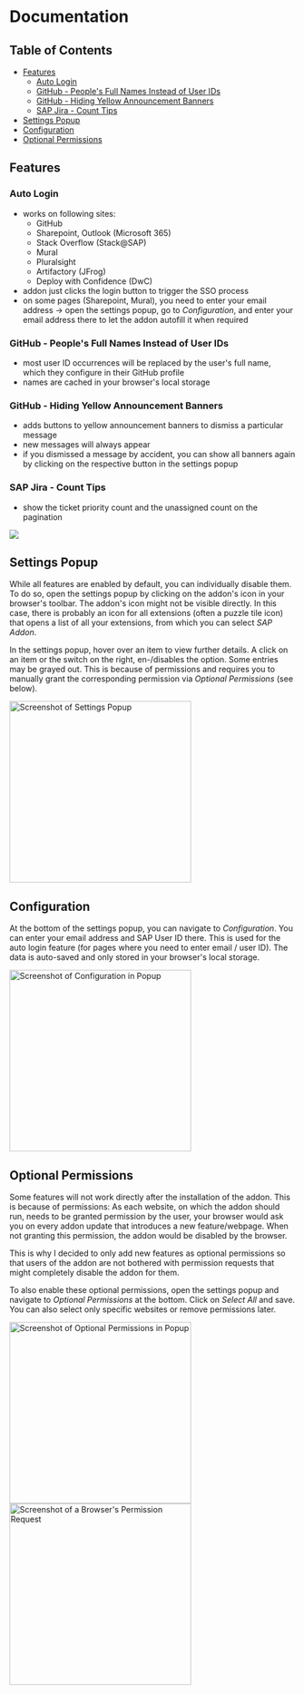 # Documentation <!-- omit in toc -->

## Table of Contents <!-- omit in toc -->

- [Features](#features)
  - [Auto Login](#auto-login)
  - [GitHub - People's Full Names Instead of User IDs](#github---peoples-full-names-instead-of-user-ids)
  - [GitHub - Hiding Yellow Announcement Banners](#github---hiding-yellow-announcement-banners)
  - [SAP Jira - Count Tips](#sap-jira---count-tips)
- [Settings Popup](#settings-popup)
- [Configuration](#configuration)
- [Optional Permissions](#optional-permissions)

## Features

### Auto Login

* works on following sites:
  * GitHub
  * Sharepoint, Outlook (Microsoft 365)
  * Stack Overflow (Stack@SAP)
  * Mural
  * Pluralsight
  * Artifactory (JFrog)
  * Deploy with Confidence (DwC)
* addon just clicks the login button to trigger the SSO process
* on some pages (Sharepoint, Mural), you need to enter your email address -> open the settings popup, go to *Configuration*, and enter your email address there to let the addon autofill it when required

### GitHub - People's Full Names Instead of User IDs

* most user ID occurrences will be replaced by the user's full name, which they configure in their GitHub profile
* names are cached in your browser's local storage

### GitHub - Hiding Yellow Announcement Banners

* adds buttons to yellow announcement banners to dismiss a particular message
* new messages will always appear
* if you dismissed a message by accident, you can show all banners again by clicking on the respective button in the settings popup

### SAP Jira - Count Tips

* show the ticket priority count and the unassigned count on the pagination

<img src="./screenshot-1.20-jira-count-tips.png" />

## Settings Popup

While all features are enabled by default, you can individually disable them.
To do so, open the settings popup by clicking on the addon's icon in your browser's toolbar.
The addon's icon might not be visible directly.
In this case, there is probably an icon for all extensions (often a puzzle tile icon) that opens a list of all your extensions, from which you can select *SAP Addon*.

In the settings popup, hover over an item to view further details.
A click on an item or the switch on the right, en-/disables the option.
Some entries may be grayed out.
This is because of permissions and requires you to manually grant the corresponding permission via *Optional Permissions* (see below).

<img src="./screenshot-1.21-settings-popup.png" width="320" alt="Screenshot of Settings Popup" title="Screenshot of Settings Popup" />

## Configuration

At the bottom of the settings popup, you can navigate to *Configuration*.
You can enter your email address and SAP User ID there.
This is used for the auto login feature (for pages where you need to enter email / user ID).
The data is auto-saved and only stored in your browser's local storage.

<img src="./screenshot-1.21-settings-popup-configuration.png" width="320" alt="Screenshot of Configuration in Popup" title="Screenshot of Configuration in Popup" />

## Optional Permissions

Some features will not work directly after the installation of the addon.
This is because of permissions:
As each website, on which the addon should run, needs to be granted permission by the user, your browser would ask you on every addon update that introduces a new feature/webpage.
When not granting this permission, the addon would be disabled by the browser.

This is why I decided to only add new features as optional permissions so that users of the addon are not bothered with permission requests that might completely disable the addon for them.

To also enable these optional permissions, open the settings popup and navigate to *Optional Permissions* at the bottom.
Click on *Select All* and save.
You can also select only specific websites or remove permissions later.

<img src="./screenshot-1.21-settings-popup-optional-permissions.png" width="320" alt="Screenshot of Optional Permissions in Popup" title="Screenshot of Optional Permissions in Popup" /> <img src="./screenshot-1.21-browser-permission-request.png" width="320" alt="Screenshot of a Browser's Permission Request" title="Screenshot of a Browser's Permission Request" />
